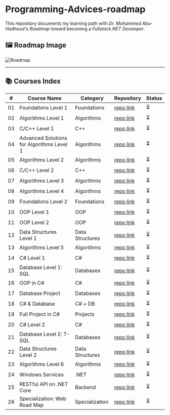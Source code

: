 # Programming-Advices-roadmap
This repository documents my learning path with *Dr. Mohammed Abu-Hadhoud's Roadmap* toward becoming a *Fullstack.NET Developer*.

## 🖼 Roadmap Image
![Roadmap](assets/roadmap.png)

---

## 📚 Courses Index
| #  | Course Name | Category | Repository | Status |
|----|-------------|----------|------------|--------|
| 01 | Foundations Level 1 | Foundations | [repo link](https://github.com/YOUR_USERNAME/roadmap-foundations-level-1) | ⏳ |
| 02 | Algorithms Level 1 | Algorithms | [repo link](https://github.com/YOUR_USERNAME/roadmap-algorithms-level-1) | ⏳ |
| 03 | C/C++ Level 1 | C++ | [repo link](https://github.com/YOUR_USERNAME/roadmap-cpp-level-1) | ⏳ |
| 04 | Advanced Solutions for Algorithms Level 1 | Algorithms | [repo link](https://github.com/YOUR_USERNAME/roadmap-advanced-algorithms-s1) | ⏳ |
| 05 | Algorithms Level 2 | Algorithms | [repo link](https://github.com/YOUR_USERNAME/roadmap-algorithms-level-2) | ⏳ |
| 06 | C/C++ Level 2 | C++ | [repo link](https://github.com/YOUR_USERNAME/roadmap-cpp-level-2) | ⏳ |
| 07 | Algorithms Level 3 | Algorithms | [repo link](https://github.com/YOUR_USERNAME/roadmap-algorithms-level-3) | ⏳ |
| 08 | Algorithms Level 4 | Algorithms | [repo link](https://github.com/YOUR_USERNAME/roadmap-algorithms-level-4) | ⏳ |
| 09 | Foundations Level 2 | Foundations | [repo link](https://github.com/YOUR_USERNAME/roadmap-foundations-level-2) | ⏳ |
| 10 | OOP Level 1 | OOP | [repo link](https://github.com/YOUR_USERNAME/roadmap-oop-level-1) | ⏳ |
| 11 | OOP Level 2 | OOP | [repo link](https://github.com/YOUR_USERNAME/roadmap-oop-level-2) | ⏳ |
| 12 | Data Structures Level 1 | Data Structures | [repo link](https://github.com/YOUR_USERNAME/roadmap-data-structures-level-1) | ⏳ |
| 13 | Algorithms Level 5 | Algorithms | [repo link](https://github.com/YOUR_USERNAME/roadmap-algorithms-level-5) | ⏳ |
| 14 | C# Level 1 | C# | [repo link](https://github.com/YOUR_USERNAME/roadmap-csharp-level-1) | ⏳ |
| 15 | Database Level 1: SQL | Databases | [repo link](https://github.com/YOUR_USERNAME/roadmap-sql-level-1) | ⏳ |
| 16 | OOP in C# | C# | [repo link](https://github.com/YOUR_USERNAME/roadmap-oop-in-csharp) | ⏳ |
| 17 | Database Project | Databases | [repo link](https://github.com/YOUR_USERNAME/roadmap-database-project) | ⏳ |
| 18 | C# & Database | C# + DB | [repo link](https://github.com/YOUR_USERNAME/roadmap-csharp-and-database) | ⏳ |
| 19 | Full Project in C# | Projects | [repo link](https://github.com/YOUR_USERNAME/roadmap-full-csharp-project) | ⏳ |
| 20 | C# Level 2 | C# | [repo link](https://github.com/YOUR_USERNAME/roadmap-csharp-level-2) | ⏳ |
| 21 | Database Level 2: T-SQL | Databases | [repo link](https://github.com/YOUR_USERNAME/roadmap-tsql-level-2) | ⏳ |
| 22 | Data Structures Level 2 | Data Structures | [repo link](https://github.com/YOUR_USERNAME/roadmap-data-structures-level-2) | ⏳ |
| 23 | Algorithms Level 6 | Algorithms | [repo link](https://github.com/YOUR_USERNAME/roadmap-algorithms-level-6) | ⏳ |
| 24 | Windows Services | .NET | [repo link](https://github.com/YOUR_USERNAME/roadmap-windows-services) | ⏳ |
| 25 | RESTful API on .NET Core | Backend | [repo link](https://github.com/YOUR_USERNAME/roadmap-dotnetcore-rest-api) | ⏳ |
| 26 | Specialization: Web Road Map | Specialization | [repo link](https://github.com/YOUR_USERNAME/roadmap-specialization-web) | ⏳ |

